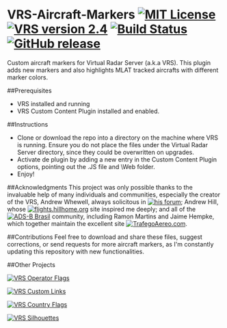 # VRS-Aircraft-Markers [![MIT License](https://img.shields.io/badge/License-MIT-red.svg)](LICENSE) [![VRS version 2.4](https://img.shields.io/badge/VRS-v2.4-blue.svg)](http://virtualradarserver.co.uk/Download.aspx) [![Build Status](https://scrutinizer-ci.com/g/dedevillela/VRS-Country-Flags/badges/build.png?b=master)](https://scrutinizer-ci.com/g/dedevillela/VRS-Country-Flags/build-status/master) [![GitHub release](https://img.shields.io/github/release/dedevillela/VRS-Aircraft-Markers.svg)]()
Custom aircraft markers for Virtual Radar Server (a.k.a VRS). This plugin adds new markers and also highlights MLAT tracked aircrafts with different marker colors.

##Prerequisites
- VRS installed and running
- VRS Custom Content Plugin installed and enabled.

##Instructions
- Clone or download the repo into a directory on the machine where VRS is running. Ensure you do not place the files under the Virtual Radar Server directory, since they could be overwritten on upgrades.
- Activate de plugin by adding a new entry in the Custom Content Plugin options, pointing out the .JS file and \Web folder.
- Enjoy!

##Acknowledgments
This project was only possible thanks to the invaluable help of many individuals and communities, especially the creator of the VRS, Andrew Whewell, always solicitous in [![his forum](https://img.shields.io/badge/VRS-Forum-blue.svg)](https://forum.virtualradarserver.co.uk/); Andrew Hill, whose [![flights.hillhome.org](https://img.shields.io/badge/flights-hillhome.org-ADD6FF.svg)](http://flights.hillhome.org/) site inspired me deeply; and all of the [![ADS-B Brasil](https://img.shields.io/badge/ADS--B-Brasil-lightgrey.svg)](http://bradsb.com/forum/index.php) community, including Ramon Martins and Jaime Hempke, which together maintain the excellent site [![TrafegoAereo.com](https://img.shields.io/badge/Trafego-Aereo-yellowgreen.svg)](http://trafegoaereo.com/).

##Contributions
Feel free to download and share these files, suggest corrections, or send requests for more aircraft markers, as I'm constantly updating this repository with new functionalities.

##Other Projects

[![VRS Operator Flags](https://img.shields.io/badge/VRS-Operator_Flags-red.svg)](https://github.com/dedevillela/VRS-Operator-Flags)

[![VRS Custom Links](https://img.shields.io/badge/VRS-Custom_Links-yellow.svg)](https://github.com/dedevillela/VRS-Custom-links/)

[![VRS Country Flags](https://img.shields.io/badge/VRS-Country_Flags-green.svg)](https://github.com/dedevillela/VRS-Country-Flags)

[![VRS Silhouettes](https://img.shields.io/badge/VRS-Silhouettes-brightgreen.svg)](https://github.com/dedevillela/VRS-Silhouettes)



